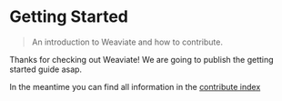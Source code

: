 # Getting Started

> An introduction to Weaviate and how to contribute.

Thanks for checking out Weaviate! We are going to publish the getting started guide asap.

In the meantime you can find all information in the [contribute index](./index.md)